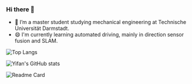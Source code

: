### Hi there 👋
- 🌱 I’m a master student studying mechanical engineering at Technische Universität Darmstadt.
- 😄 I'm currently learning automated driving, mainly in direction sensor fusion and SLAM.

![Top Langs](https://github-readme-stats.vercel.app/api/top-langs/?username=Verneinender&theme=tokyonight?hide=Makefile,C)  

![Yifan's GitHub stats](https://github-readme-stats.vercel.app/api?username=Verneinender&show_icons=true&theme=tokyonight)

![Readme Card](https://github-readme-stats.vercel.app/api/pin/?username=Verneinender&repo=Mobile_Robotics_Exercises)

<!--
**Verneinender/Verneinender** is a ✨ _special_ ✨ repository because its `README.md` (this file) appears on your GitHub profile.



Here are some ideas to get you started:

- 🔭 I’m currently working on ...
- 🌱 I’m currently learning ...
- 👯 I’m looking to collaborate on ...
- 🤔 I’m looking for help with ...
- 💬 Ask me about ...
- 📫 How to reach me: ...
- 😄 Pronouns: ...
- ⚡ Fun fact: ...
-->
